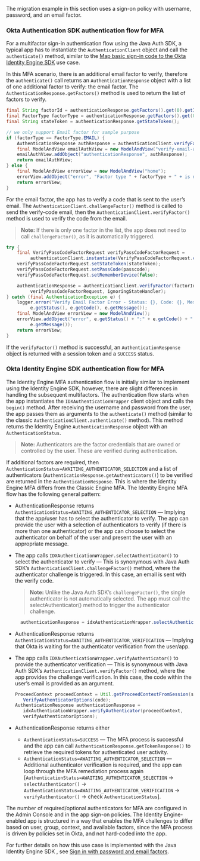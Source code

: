 The migration example in this section uses a sign-on policy with username, password, and an email factor.

### Okta Authentication SDK authentication flow for MFA

For a multifactor sign-in authentication flow using the Java Auth SDK, a typical app has to instantiate the `AuthenticationClient` object and call the `authenticate()` method, similar to the [Map basic sign-in code to the Okta Identity Engine SDK](#map-basic-sign-in-code-to-the-okta-identity-engine-sdk) use case.

In this MFA scenario, there is an additional email factor to verify, therefore the  `authenticate()` call returns an `AuthenticationResponse` object with a list of one additional factor to verify: the email factor. The `AuthenticationResponse.getFactors()` method is used to return the list of factors to verify.

```java
final String factorId = authenticationResponse.getFactors().get(0).getId();
final FactorType factorType = authenticationResponse.getFactors().get(0).getType();
final String stateToken = authenticationResponse.getStateToken();

// we only support Email factor for sample purpose
if (factorType == FactorType.EMAIL) {
    AuthenticationResponse authResponse = authenticationClient.verifyFactor(factorId, stateToken, ignoringStateHandler);
    final ModelAndView emailAuthView = new ModelAndView("verify-email-authenticator");
    emailAuthView.addObject("authenticationResponse", authResponse);
    return emailAuthView;
} else {
    final ModelAndView errorView = new ModelAndView("home");
    errorView.addObject("error", "Factor type " + factorType + " + is not supported in this sample yet");
    return errorView;
}
```

For the email factor, the app has to verify a code that is sent to the user’s email. The `AuthenticationClient.challengeFactor()` method is called to send the verify-code email, then the `AuthenticationClient.verifyFactor()` method is used to verify the code from the email.

> **Note:** If there is only one factor in the list, the app does not need to call `challengeFactor()`, as it is automatically triggered.

```java
try {
    final VerifyPassCodeFactorRequest verifyPassCodeFactorRequest =
         authenticationClient.instantiate(VerifyPassCodeFactorRequest.class);
    verifyPassCodeFactorRequest.setStateToken(stateToken);
    verifyPassCodeFactorRequest.setPassCode(passcode);
    verifyPassCodeFactorRequest.setRememberDevice(false);

    authenticationResponse = authenticationClient.verifyFactor(factorId,
         verifyPassCodeFactorRequest, ignoringStateHandler);
} catch (final AuthenticationException e) {
    logger.error("Verify Email Factor Error - Status: {}, Code: {}, Message: {}",
         e.getStatus(), e.getCode(), e.getMessage());
    final ModelAndView errorView = new ModelAndView();
    errorView.addObject("error", e.getStatus() + ":" + e.getCode() + ":" +
         e.getMessage());
    return errorView;
}
```

If the `verifyFactor()` method is successful, an `AuthenticationResponse` object is returned with a session token and a `SUCCESS` status.

### Okta Identity Engine SDK authentication flow for MFA

The Identity Engine MFA authentication flow is initially similar to implement using the Identity Engine SDK, however, there are slight differences in handling the subsequent multifactors.  The authentication flow starts when the app instantiates the `IDXAuthenticationWrapper` client object and calls the `begin()` method. After receiving the username and password from the user, the app passes them as arguments to the  `authenticate()` method (similar to the classic `AuthenticationClient.authenticate()` method). This method returns the Identity Engine `AuthenticationResponse` object with an `AuthenticationStatus`.

> **Note:** Authenticators are the factor credentials that are owned or controlled by the user. These are verified during authentication.

If additional factors are required, then `AuthenticationStatus=AWAITING_AUTHENTICATOR_SELECTION` and a list of authenticators (`AuthenticationResponse.getAuthenticators()`) to be verified are returned in the `AuthenticationResponse`. This is where the Identity Engine MFA differs from the Classic Engine MFA. The Identity Engine MFA flow has the following general pattern:

- AuthenticationResponse returns `AuthenticationStatus=AWAITING_AUTHENTICATOR_SELECTION` &mdash; Implying that the app/user has to select the authenticator to verify. The app can provide the user with a selection of authenticators to verify (if there is more than one authenticator) or the app can choose to select the authenticator on behalf of the user and present the user with an appropriate message.

- The app calls `IDXAuthenticationWrapper.selectAuthenticator()` to select the authenticator to verify &mdash; This is synonymous with Java Auth SDK’s `AuthenticationClient.challengeFactor()` method, where the authenticator challenge is triggered. In this case, an email is sent with the verify code.

  > **Note:** Unlike the Java Auth SDK’s `challengeFactor()`, the single authenticator is not automatically selected. The app must call the selectAuthenticator() method to trigger the authenticator challenge.

  ```java
    authenticationResponse = idxAuthenticationWrapper.selectAuthenticator(proceedContext, authenticator);
  ```

- AuthenticationResponse returns `AuthenticationStatus=AWAITING_AUTHENTICATOR_VERIFICATION` &mdash; Implying that Okta is waiting for the authenticator verification from the user/app.

- The app calls `IDXAuthenticationWrapper.verifyAuthenticator()` to provide the authenticator verification  &mdash; This is synonymous with Java Auth SDK’s `AuthenticationClient.verifyFactor()` method, where the app provides the challenge verification. In this case, the code within the user’s email is provided as an argument.

  ```java
  ProceedContext proceedContext = Util.getProceedContextFromSession(session);VerifyAuthenticatorOptions verifyAuthenticatorOptions = new
     VerifyAuthenticatorOptions(code);
  AuthenticationResponse authenticationResponse =
     idxAuthenticationWrapper.verifyAuthenticator(proceedContext,
     verifyAuthenticatorOptions);
  ```

- AuthenticationResponse returns either
  * `AuthenticationStatus=SUCCESS` &mdash; The MFA process is successful and the app can call `AuthenticationResponse.getTokenResponse()` to retrieve the required tokens for authenticated user activity.
  * `AuthenticationStatus=AWAITING_AUTHENTICATOR_SELECTION` &mdash; Additional authenticator verification is required, and the app can loop through the MFA remediation process again [`AuthenticationStatus=AWAITING_AUTHENTICATOR_SELECTION` -> `selectAuthenticator()` -> `AuthenticationStatus=AWAITING_AUTHENTICATOR_VERIFICATION` -> `verifyAuthenticator()` -> check `AuthenticationStatus`].

The number of required/optional authenticators for MFA are configured in the Admin Console and in the app sign-on policies. The Identity Engine-enabled app is structured in a way that enables the MFA challenges to differ based on user, group, context, and available factors, since the MFA process is driven by policies set in Okta, and not hard-coded into the app.

For further details on how this use case is implemented with the Java Identity Engine SDK , see [Sign in with password and email factors](/docs/guides/oie-embedded-sdk-use-case-sign-in-pwd-email/java/main/).
